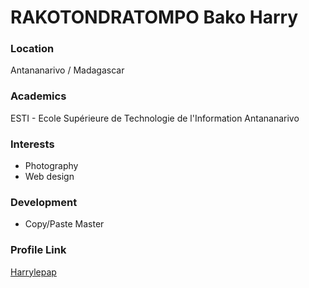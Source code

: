 # RAKOTONDRATOMPO Bako Harry

### Location

Antananarivo / Madagascar

### Academics

ESTI - Ecole Supérieure de Technologie de l'Information Antananarivo

### Interests

- Photography
- Web design

### Development

- Copy/Paste Master

### Profile Link

[Harrylepap](https://github.com/harrylepap)
